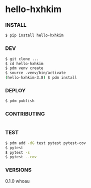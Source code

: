 # hello-hxhkim

### 


### INSTALL
```bash
$ pip install hello-hxhkim
```

### DEV
```bash
$ git clone ...
$ cd hello-hxhkim
$ pdm venv create
$ source .venv/bin/activate
(hello-hxhkim-3.8) $ pdm install
```

### DEPLOY 
```bash
$ pdm publish
```

### CONTRIBUTING
```bash

```

### TEST
```bash
$ pdm add -dG test pytest pytest-cov
$ pytest
$ pytest -s
$ pytest --cov
```

### VERSIONS
0.1.0 whoau
